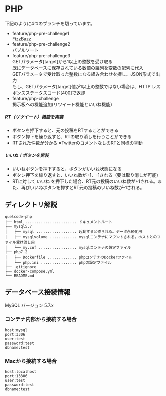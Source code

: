 # PHP

下記のように4つのブランチを切っています。
- feature/php-pre-challenge1<br>FizzBazz
- feature/php-pre-challenge2<br>バブルソート
- feature/php-pre-challenge3<br>GETパラメータ[target]から1以上の整数を受け取る<br>既にデータベースに保存されている数値の羅列を変数の配列に代入<br>GETパラメータで受け取った整数になる組み合わせを探し、JSON形式で出力<br>もし、GETパラメータ[target]値が1以上の整数ではない場合は、HTTP レスポンスステータスコード[400]で返却
- feature/php-challenge<br>掲示板への機能追加(リツイート機能といいね機能）
##### RT（リツイート）機能を実装
- ボタンを押下すると、元の投稿をRTすることができる
- ボタン押下を繰り返すと、RTの取り消しを行うことができる
- RTされた件数が分かる
※TwitterのコメントなしのRTと同様の挙動
##### いいね！ボタンを実装
- いいねボタンを押下すると、ボタンがいいね状態になる
- ボタン押下を繰り返すと、いいね数が+1、-1される（要は取り消しが可能）
- RTに対して いいね を押下した場合、RT元の投稿のいいね数が+1される。また、再びいいねボタンを押すとRT元の投稿のいいね数が-1される。

## ディレクトリ解説

```
quelcode-php
├── html ....................... ドキュメントルート
├── mysql5.7
│   ├── mysql .................. 起動すると作られる。データ永続化用
│   ├── mysqlvolume ............ mysqlコンテナにマウントされる。ホストとのファイル受け渡し用
│   └── my.cnf ................. mysqlコンテナの設定ファイル
├── php7.2
│   ├── Dockerfile ............. phpコンテナのDockerファイル
│   └── php.ini ................ phpの設定ファイル
├── .gitignore
├── docker-compose.yml
└── README.md
```

## データベース接続情報
MySQL バージョン 5.7.x


### コンテナ内部から接続する場合
```
host:mysql
port:3306
user:test
password:test
dbname:test
```

### Macから接続する場合
```
host:localhost
port:13306
user:test
password:test
dbname:test
```
